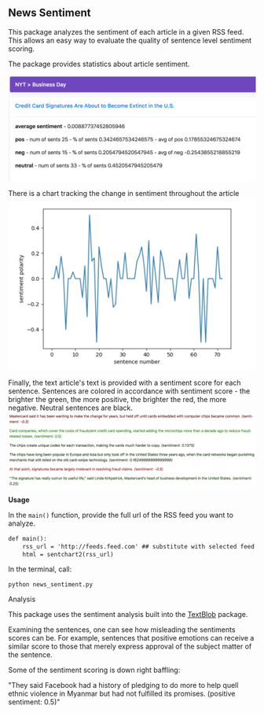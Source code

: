 ## News Sentiment

This package analyzes the sentiment of each article in a given RSS feed. This allows an easy way to evaluate the quality of sentence level sentiment scoring. 

The package provides statistics about article sentiment.

![statistics](https://github.com/escottgoodwin/news_sentiment/raw/master/static/screenshot2.png)

 There is a chart tracking the change in sentiment throughout the article 
![chart](https://github.com/escottgoodwin/news_sentiment/raw/master/static/screenshot3.png)

Finally, the text article's text is provided with a sentiment score for each sentence. Sentences are colored in accordance with sentiment score - the brighter the green, the more positive, the brighter the red, the more negative. Neutral sentences are black. 
![color sents](https://github.com/escottgoodwin/news_sentiment/raw/master/static/screenshot1.png)

**Usage**

In the `main()` function, provide the full url of the RSS feed you want to analyze. 

    def main():
	    rss_url = 'http://feeds.feed.com' ## substitute with selected feed
	    html = sentchart2(rss_url)

In the terminal, call: 

    python news_sentiment.py

Analysis 

This package uses the sentiment analysis built into the [TextBlob](http://textblob.readthedocs.io/en/dev/quickstart.html) package. 

Examining the sentences, one can see how misleading the sentiments scores can be. For example, sentences that positive emotions can receive a similar score to those that merely express approval of the subject matter of the sentence. 

Some of the sentiment scoring is down right baffling: 

"They said Facebook had a history of pledging to do more to help quell ethnic violence in Myanmar but had not fulfilled its promises.  (positive sentiment: 0.5)"
<!--stackedit_data:
eyJoaXN0b3J5IjpbLTY1NzcxNDIzNyw0MDkxMjgyNTZdfQ==
-->